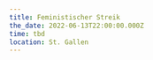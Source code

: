 ```yaml
---
title: Feministischer Streik
the_date: 2022-06-13T22:00:00.000Z
time: tbd
location: St. Gallen
---
```


